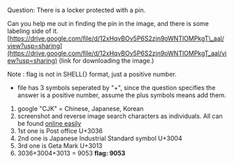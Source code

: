 Question: 
There is a locker protected with a pin.  

Can you help me out in finding the pin in the image, and there is some labeling side of it.  
[https://drive.google.com/file/d/12xHqvBOv5P6S2zjn9oWNTlOMPkgT\_aal/view?usp=sharing](https://drive.google.com/file/d/12xHqvBOv5P6S2zjn9oWNTlOMPkgT_aal/view?usp=sharing) (link for downloading the image.)

Note : flag is not in SHELL{} format, just a positive number.
- file has 3 symbols seperated by "+", since the question specifies the answer is a positive number, assume the plus symbols means add them.

1) google "CJK" = Chinese, Japanese, Korean
2) screenshot and reverse image search characters as individuals. All can be found [online easily](https://charbase.com/block/cjk-symbols-and-punctuation)
3) 1st one is Post office U+3036
4) 2nd one is Japanese Industrial Standard symbol U+3004
5) 3rd one is Geta Mark U+3013
6) 3036+3004+3013 = 9053
**flag: 9053**